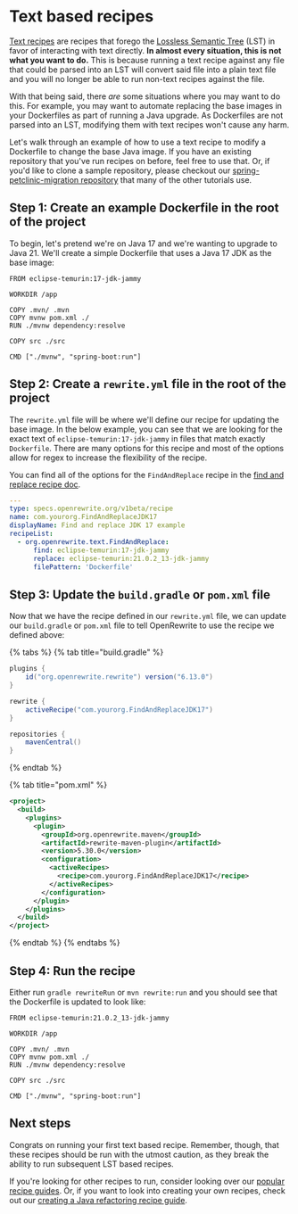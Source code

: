 # Text based recipes

[Text recipes](https://docs.openrewrite.org/recipes/text) are recipes that forego the [Lossless Semantic Tree](/concepts-and-explanations/lossless-semantic-trees.md) (LST) in favor of interacting with text directly. **In almost every situation, this is not what you want to do.** This is because running a text recipe against any file that could be parsed into an LST will convert said file into a plain text file and you will no longer be able to run non-text recipes against the file.

With that being said, there _are_ some situations where you may want to do this. For example, you may want to automate replacing the base images in your Dockerfiles as part of running a Java upgrade. As Dockerfiles are not parsed into an LST, modifying them with text recipes won't cause any harm.

Let's walk through an example of how to use a text recipe to modify a Dockerfile to change the base Java image. If you have an existing repository that you've run recipes on before, feel free to use that. Or, if you'd like to clone a sample repository, please checkout our [spring-petclinic-migration repository](https://github.com/openrewrite/spring-petclinic-migration) that many of the other tutorials use.

## Step 1: Create an example Dockerfile in the root of the project

To begin, let's pretend we're on Java 17 and we're wanting to upgrade to Java 21. We'll create a simple Dockerfile that uses a Java 17 JDK as the base image:

```docker
FROM eclipse-temurin:17-jdk-jammy

WORKDIR /app

COPY .mvn/ .mvn
COPY mvnw pom.xml ./
RUN ./mvnw dependency:resolve

COPY src ./src

CMD ["./mvnw", "spring-boot:run"]
```

## Step 2: Create a `rewrite.yml` file in the root of the project

The `rewrite.yml` file will be where we'll define our recipe for updating the base image. In the below example, you can see that we are looking for the exact text of `eclipse-temurin:17-jdk-jammy` in files that match exactly `Dockerfile`. There are many options for this recipe and most of the options allow for regex to increase the flexibility of the recipe.

You can find all of the options for the `FindAndReplace` recipe in the [find and replace recipe doc](https://docs.openrewrite.org/recipes/text/findandreplace).

```yaml
---
type: specs.openrewrite.org/v1beta/recipe
name: com.yourorg.FindAndReplaceJDK17
displayName: Find and replace JDK 17 example
recipeList:
  - org.openrewrite.text.FindAndReplace:
      find: eclipse-temurin:17-jdk-jammy
      replace: eclipse-temurin:21.0.2_13-jdk-jammy
      filePattern: 'Dockerfile'
```

## Step 3: Update the `build.gradle` or `pom.xml` file

Now that we have the recipe defined in our `rewrite.yml` file, we can update our `build.gradle` or `pom.xml` file to tell OpenRewrite to use the recipe we defined above:

{% tabs %}
{% tab title="build.gradle" %}
```groovy
plugins {
    id("org.openrewrite.rewrite") version("6.13.0")
}

rewrite {
    activeRecipe("com.yourorg.FindAndReplaceJDK17")
}

repositories {
    mavenCentral()
}
```
{% endtab %}

{% tab title="pom.xml" %}
```xml
<project>
  <build>
    <plugins>
      <plugin>
        <groupId>org.openrewrite.maven</groupId>
        <artifactId>rewrite-maven-plugin</artifactId>
        <version>5.30.0</version>
        <configuration>
          <activeRecipes>
            <recipe>com.yourorg.FindAndReplaceJDK17</recipe>
          </activeRecipes>
        </configuration>
      </plugin>
    </plugins>
  </build>
</project>
```
{% endtab %}
{% endtabs %}

## Step 4: Run the recipe

Either run `gradle rewriteRun` or `mvn rewrite:run` and you should see that the Dockerfile is updated to look like:

```docker
FROM eclipse-temurin:21.0.2_13-jdk-jammy

WORKDIR /app

COPY .mvn/ .mvn
COPY mvnw pom.xml ./
RUN ./mvnw dependency:resolve

COPY src ./src

CMD ["./mvnw", "spring-boot:run"]
```

## Next steps

Congrats on running your first text based recipe. Remember, though, that these recipes should be run with the utmost caution, as they break the ability to run subsequent LST based recipes.

If you're looking for other recipes to run, consider looking over our [popular recipe guides](./popular-recipe-guides/README.md). Or, if you want to look into creating your own recipes, check out our [creating a Java refactoring recipe guide](/authoring-recipes/writing-a-java-refactoring-recipe.md).